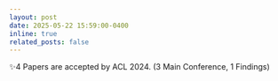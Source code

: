 ```yaml
---
layout: post
date: 2025-05-22 15:59:00-0400
inline: true
related_posts: false
---
```


✨4 Papers are accepted by ACL 2024. (3 Main Conference, 1 Findings)
